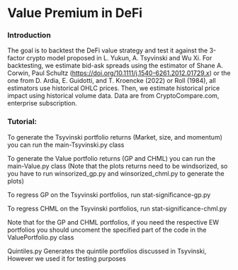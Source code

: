 # Value Premium in DeFi

### Introduction
The goal is to backtest the DeFi value strategy and test it
against the 3-factor crypto model proposed in L. Yukun, 
A. Tsyvinski and Wu Xi. For backtesting, we estimate bid-ask
spreads using the estimator of Shane A. Corwin, Paul Schultz
(https://doi.org/10.1111/j.1540-6261.2012.01729.x) or the
one from D. Ardia, E. Guidotti, and T. Kroencke (2022) or 
Roll (1984), all estimators use historical OHLC prices. 
Then, we estimate historical price impact using historical
volume data. Data are from CryptoCompare.com, enterprise
subscription.



### Tutorial:

To generate the Tsyvinski portfolio returns (Market, size, and momentum) you can run the main-Tsyvinski.py class

To generate the Value portfolio returns (GP and CHML) you can run the main-Value.py class (Note that the plots returns need to be windsorized, so you have to run winsorized_gp.py and winsorized_chml.py to generate the plots)

To regress GP on the Tsyvinski portfolios, run stat-significance-gp.py

To regress CHML on the Tsyvinski portfolios, run stat-significance-chml.py

Note that for the GP and CHML portfolios, if you need the respective EW portfolios you should uncoment the specified part of the code in the ValuePortfolio.py class

Quintiles.py Generates the quintile portfolios discussed in Tsyvinski, However we used it for testing purposes